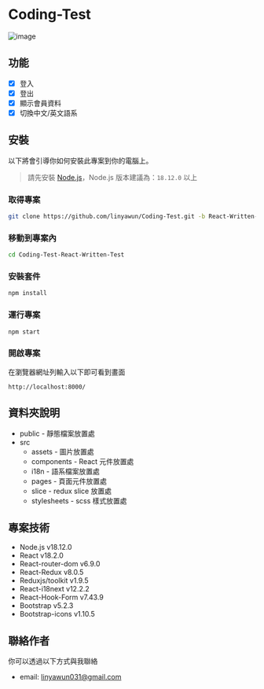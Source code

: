 # Coding-Test

![image](https://i.imgur.com/y3wqxKT.jpg)

## 功能 
- [x] 登入
- [x] 登出
- [x] 顯示會員資料
- [x] 切換中文/英文語系

## 安裝
以下將會引導你如何安裝此專案到你的電腦上。
> 請先安裝 [Node.js](https://nodejs.org/zh-tw/download)，Node.js 版本建議為：`18.12.0` 以上
### 取得專案
```bash
git clone https://github.com/linyawun/Coding-Test.git -b React-Written-Test
```
### 移動到專案內
```bash
cd Coding-Test-React-Written-Test
```
### 安裝套件
```bash
npm install
```
### 運行專案
```bash
npm start
```
### 開啟專案
在瀏覽器網址列輸入以下即可看到畫面
```
http://localhost:8000/
```

## 資料夾說明
- public - 靜態檔案放置處
- src
  - assets - 圖片放置處
  - components - React 元件放置處
  - i18n - 語系檔案放置處
  - pages - 頁面元件放置處
  - slice - redux slice 放置處
  - stylesheets - scss 樣式放置處
  
## 專案技術
- Node.js v18.12.0
- React v18.2.0
- React-router-dom v6.9.0
- React-Redux v8.0.5
- Reduxjs/toolkit v1.9.5
- React-i18next v12.2.2
- React-Hook-Form v7.43.9
- Bootstrap v5.2.3
- Bootstrap-icons v1.10.5

## 聯絡作者
你可以透過以下方式與我聯絡
- email: linyawun031@gmail.com

